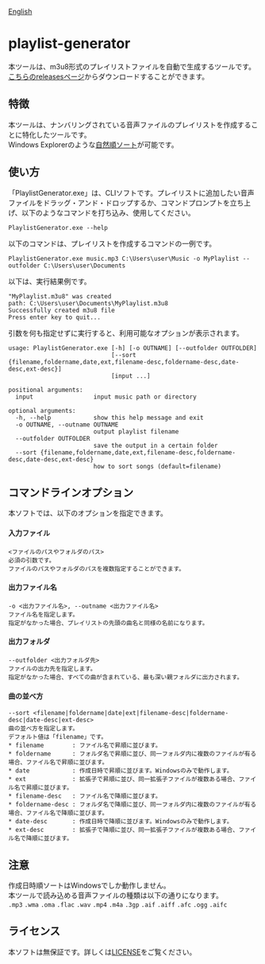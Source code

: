 [English](README_EN.md)
# playlist-generator
本ツールは、m3u8形式のプレイリストファイルを自動で生成するツールです。  
[こちらのreleasesページ](https://github.com/takano536/playlist-generator/releases)からダウンロードすることができます。

## 特徴
本ツールは、ナンバリングされている音声ファイルのプレイリストを作成することに特化したツールです。  
Windows Explorerのような[自然順ソート](https://ja.wikipedia.org/wiki/%E8%87%AA%E7%84%B6%E9%A0%86)が可能です。

## 使い方
「PlaylistGenerator.exe」は、CLIソフトです。プレイリストに追加したい音声ファイルをドラッグ・アンド・ドロップするか、コマンドプロンプトを立ち上げ、以下のようなコマンドを打ち込み、使用してください。
```
PlaylistGenerator.exe --help
```
以下のコマンドは、プレイリストを作成するコマンドの一例です。
```
PlaylistGenerator.exe music.mp3 C:\Users\user\Music -o MyPlaylist --outfolder C:\Users\user\Documents
```
以下は、実行結果例です。
```
"MyPlaylist.m3u8" was created
path: C:\Users\user\Documents\MyPlaylist.m3u8
Successfully created m3u8 file
Press enter key to quit...
```
引数を何も指定せずに実行すると、利用可能なオプションが表示されます。
```
usage: PlaylistGenerator.exe [-h] [-o OUTNAME] [--outfolder OUTFOLDER]
                             [--sort {filename,foldername,date,ext,filename-desc,foldername-desc,date-desc,ext-desc}]
                             [input ...]

positional arguments:
  input                 input music path or directory

optional arguments:
  -h, --help            show this help message and exit
  -o OUTNAME, --outname OUTNAME
                        output playlist filename
  --outfolder OUTFOLDER
                        save the output in a certain folder
  --sort {filename,foldername,date,ext,filename-desc,foldername-desc,date-desc,ext-desc}
                        how to sort songs (default=filename)
```

## コマンドラインオプション
本ソフトでは、以下のオプションを指定できます。
#### 入力ファイル
```
<ファイルのパスやフォルダのパス>
必須の引数です。
ファイルのパスやフォルダのパスを複数指定することができます。
```
#### 出力ファイル名
```
-o <出力ファイル名>, --outname <出力ファイル名>
ファイル名を指定します。
指定がなかった場合、プレイリストの先頭の曲名と同様の名前になります。
```
#### 出力フォルダ
```
--outfolder <出力フォルダ先>
ファイルの出力先を指定します。
指定がなかった場合、すべての曲が含まれている、最も深い親フォルダに出力されます。
```
#### 曲の並べ方
```
--sort <filename|foldername|date|ext|filename-desc|foldername-desc|date-desc|ext-desc>
曲の並べ方を指定します。
デフォルト値は「filename」です。
* filename        : ファイル名で昇順に並びます。
* foldername      : フォルダ名で昇順に並び、同一フォルダ内に複数のファイルが有る場合、ファイル名で昇順に並びます。
* date            : 作成日時で昇順に並びます。Windowsのみで動作します。
* ext             : 拡張子で昇順に並び、同一拡張子ファイルが複数ある場合、ファイル名で昇順に並びます。
* filename-desc   : ファイル名で降順に並びます。
* foldername-desc : フォルダ名で降順に並び、同一フォルダ内に複数のファイルが有る場合、ファイル名で降順に並びます。
* date-desc       : 作成日時で降順に並びます。Windowsのみで動作します。
* ext-desc        : 拡張子で降順に並び、同一拡張子ファイルが複数ある場合、ファイル名で降順に並びます。
```

## 注意
作成日時順ソートはWindowsでしか動作しません。  
本ツールで読み込める音声ファイルの種類は以下の通りになります。  
`.mp3` `.wma` `.oma` `.flac` `.wav` `.mp4` `.m4a` `.3gp` `.aif` `.aiff` `.afc` `.ogg` `.aifc`  

## ライセンス
本ソフトは無保証です。詳しくは[LICENSE](LICENSE)をご覧ください。
